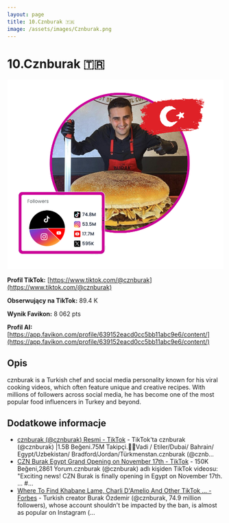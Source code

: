 ```yaml
---
layout: page
title: 10.Cznburak 🇹🇷
image: /assets/images/Cznburak.png
---
```


# 10.Cznburak 🇹🇷

![10.Cznburak 🇹🇷](/assets/images/Cznburak.png)

**Profil TikTok:** [https://www.tiktok.com/@cznburak](https://www.tiktok.com/@cznburak)

**Obserwujący na TikTok:** 89.4 K

**Wynik Favikon:** 8 062 pts

**Profil AI:** [https://app.favikon.com/profile/639152eacd0cc5bb11abc9e6/content/](https://app.favikon.com/profile/639152eacd0cc5bb11abc9e6/content/)

## Opis

cznburak is a Turkish chef and social media personality known for his viral cooking videos, which often feature unique and creative recipes. With millions of followers across social media, he has become one of the most popular food influencers in Turkey and beyond.

## Dodatkowe informacje

- [cznburak (@cznburak) Resmi - TikTok](https://www.tiktok.com/@cznburak) - TikTok'ta cznburak (@cznburak) |1.5B Beğeni.75M Takipçi.👨‍🍳Vadi / Etiler/Dubai/ Bahrain/ Egypt/Uzbekistan/ Bradford/Jordan/Türkmenstan.cznburak (@cznb...
- [CZN Burak Egypt Grand Opening on November 17th - TikTok](https://www.tiktok.com/@cznburak/video/7437445830807653648) - 150K Beğeni,2861 Yorum.cznburak (@cznburak) adlı kişiden TikTok videosu: "Exciting news! CZN Burak is finally opening in Egypt on November 17th. ... #...
- [Where To Find Khabane Lame, Charli D'Amelio And Other TikTok ... - Forbes](https://www.forbes.com/sites/maryroeloffs/2025/01/17/top-15-tiktok-accounts-heres-where-to-find-these-creators-if-ban-happens/) - Turkish creator Burak Özdemir (@cznburak, 74.9 million followers), whose account shouldn't be impacted by the ban, is almost as popular on Instagram (...

